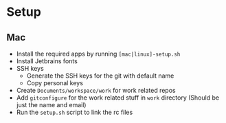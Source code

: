 # Setup

## Mac
- Install the required apps by running `[mac|linux]-setup.sh`
- Install Jetbrains fonts
- SSH keys
  - Generate the SSH keys for the git with default name
  - Copy personal keys
- Create `Documents/workspace/work` for work related repos
- Add `gitconfigure` for the work related stuff in `work` directory (Should be just the name and email)
- Run the `setup.sh` script to link the rc files
